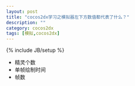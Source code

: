 ```yaml
---
layout: post
title: "cocos2dx学习之模拟器左下方数值都代表了什么？"
description: ""
category: cocos2dx
tags: [模拟,cocos2dx]
---
```

{% include JB/setup %}



 - 精灵个数
 - 单帧绘制时间
 - 帧数